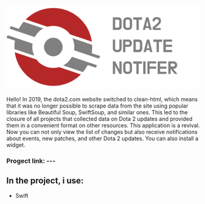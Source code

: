 ![Dota2 Update Notifer](logo.png)

Hello! In 2019, the dota2.com website switched to clean-html, which means that it was no longer possible to scrape data from the site using popular libraries like Beautiful Soup, SwiftSoup, and similar ones. This led to the closure of all projects that collected data on Dota 2 updates and provided them in a convenient format on other resources. This application is a revival. Now you can not only view the list of changes but also receive notifications about events, new patches, and other Dota 2 updates. You can also install a widget.

### **Progect link:** ---

## **In the project, i use:**
- Swift

